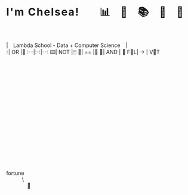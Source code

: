 # **I ' m   C h e l s e a !**  📊 🔧 📚 🔬 🔮   
| Lambda School - Data + Computer Science |  
:droplet:| OR |:tea:
:--|:-:|--:
:keyboard:|  NOT  |:computer_mouse:
:snake:| == |:goat:
🚶| AND | 🙊
F🍊L| -> | V🍁T

\
\
\
\
\
\
\
\
\
\
\
\
\
\
\
\
\
fortune  
   \\  
    🐄  
